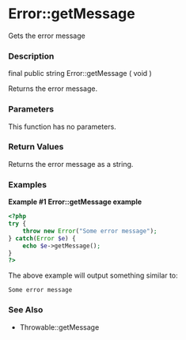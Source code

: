 Error::getMessage
=================

Gets the error message

### Description

<span class="modifier">final</span> <span class="modifier">public</span>
<span class="type">string</span> <span
class="methodname">Error::getMessage</span> ( <span
class="methodparam">void</span> )

Returns the error message.

### Parameters

This function has no parameters.

### Return Values

Returns the error message as a string.

### Examples

**Example \#1 <span class="function">Error::getMessage</span> example**

``` php
<?php
try {
    throw new Error("Some error message");
} catch(Error $e) {
    echo $e->getMessage();
}
?>
```

The above example will output something similar to:

    Some error message

### See Also

-   <span class="methodname">Throwable::getMessage</span>
